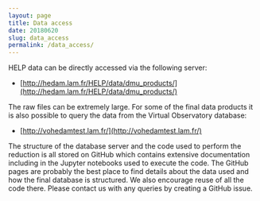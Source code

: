 ```yaml
---
layout: page
title: Data access
date: 20180620
slug: data_access
permalink: /data_access/
---
```


HELP data can be directly accessed via the following server:

- [http://hedam.lam.fr/HELP/data/dmu_products/](http://hedam.lam.fr/HELP/data/dmu_products/)

The raw files can be extremely large. For some of the final data products it is also possible to query the data from the Virtual Observatory database:

- [http://vohedamtest.lam.fr/](http://vohedamtest.lam.fr/)

The structure of the database server and the code used to perform the reduction is all stored on GitHub which contains extensive documentation including in the Jupyter notebooks used to execute the code. The GitHub pages are probably the best place to find details about the data used and how the final database is structured. We also encourage reuse of all the code there. Please contact us with any queries by creating a GitHub issue.
